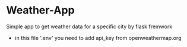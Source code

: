 # Weather-App
Simple app to get weather data for a specific city by flask fremwork
* in this file '.env' you need to add api_key from openweathermap.org
